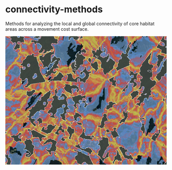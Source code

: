 # connectivity-methods
Methods for analyzing the local and global connectivity of core habitat areas across a movement cost surface.

![Local Corridors](image.png)
